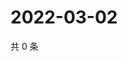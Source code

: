 # 2022-03-02

共 0 条

<!-- BEGIN WEIBO -->
<!-- 最后更新时间 Wed Mar 02 2022 04:20:32 GMT+0800 (China Standard Time) -->

<!-- END WEIBO -->
